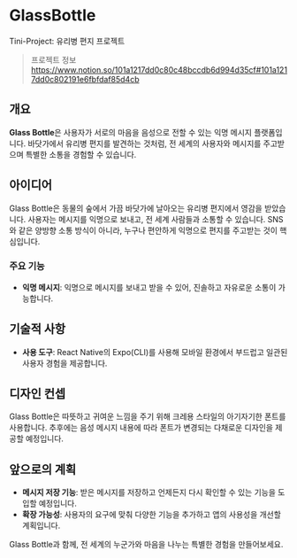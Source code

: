 # GlassBottle
Tini-Project: 유리병 편지 프로젝트

> 프로젝트 정보
> https://www.notion.so/101a1217dd0c80c48bccdb6d994d35cf#101a1217dd0c802191e6fbfdaf85d4cb

## 개요
**Glass Bottle**은 사용자가 서로의 마음을 음성으로 전할 수 있는 익명 메시지 플랫폼입니다. 바닷가에서 유리병 편지를 발견하는 것처럼, 전 세계의 사용자와 메시지를 주고받으며 특별한 소통을 경험할 수 있습니다.

## 아이디어
Glass Bottle은 동물의 숲에서 가끔 바닷가에 날아오는 유리병 편지에서 영감을 받았습니다. 사용자는 메시지를 익명으로 보내고, 전 세계 사람들과 소통할 수 있습니다. SNS와 같은 양방향 소통 방식이 아니라, 누구나 편안하게 익명으로 편지를 주고받는 것이 핵심입니다.

### 주요 기능
- **익명 메시지**: 익명으로 메시지를 보내고 받을 수 있어, 진솔하고 자유로운 소통이 가능합니다.
## 기술적 사항
- **사용 도구**: React Native의 Expo(CLI)를 사용해 모바일 환경에서 부드럽고 일관된 사용자 경험을 제공합니다.

## 디자인 컨셉
Glass Bottle은 따뜻하고 귀여운 느낌을 주기 위해 크레용 스타일의 아기자기한 폰트를 사용합니다. 추후에는 음성 메시지 내용에 따라 폰트가 변경되는 다채로운 디자인을 제공할 예정입니다.

## 앞으로의 계획
- **메시지 저장 기능**: 받은 메시지를 저장하고 언제든지 다시 확인할 수 있는 기능을 도입할 예정입니다.
- **확장 가능성**: 사용자의 요구에 맞춰 다양한 기능을 추가하고 앱의 사용성을 개선할 계획입니다.

Glass Bottle과 함께, 전 세계의 누군가와 마음을 나누는 특별한 경험을 만들어보세요.
